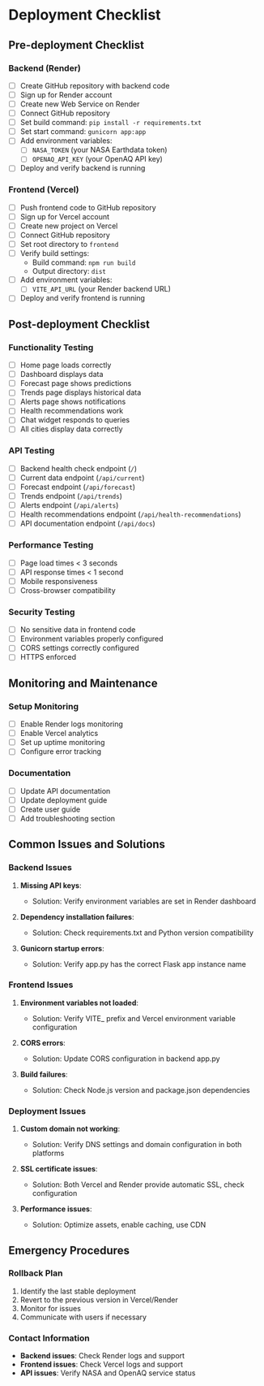 # Deployment Checklist

## Pre-deployment Checklist

### Backend (Render)
- [ ] Create GitHub repository with backend code
- [ ] Sign up for Render account
- [ ] Create new Web Service on Render
- [ ] Connect GitHub repository
- [ ] Set build command: `pip install -r requirements.txt`
- [ ] Set start command: `gunicorn app:app`
- [ ] Add environment variables:
  - [ ] `NASA_TOKEN` (your NASA Earthdata token)
  - [ ] `OPENAQ_API_KEY` (your OpenAQ API key)
- [ ] Deploy and verify backend is running

### Frontend (Vercel)
- [ ] Push frontend code to GitHub repository
- [ ] Sign up for Vercel account
- [ ] Create new project on Vercel
- [ ] Connect GitHub repository
- [ ] Set root directory to `frontend`
- [ ] Verify build settings:
  - Build command: `npm run build`
  - Output directory: `dist`
- [ ] Add environment variables:
  - [ ] `VITE_API_URL` (your Render backend URL)
- [ ] Deploy and verify frontend is running

## Post-deployment Checklist

### Functionality Testing
- [ ] Home page loads correctly
- [ ] Dashboard displays data
- [ ] Forecast page shows predictions
- [ ] Trends page displays historical data
- [ ] Alerts page shows notifications
- [ ] Health recommendations work
- [ ] Chat widget responds to queries
- [ ] All cities display data correctly

### API Testing
- [ ] Backend health check endpoint (`/`)
- [ ] Current data endpoint (`/api/current`)
- [ ] Forecast endpoint (`/api/forecast`)
- [ ] Trends endpoint (`/api/trends`)
- [ ] Alerts endpoint (`/api/alerts`)
- [ ] Health recommendations endpoint (`/api/health-recommendations`)
- [ ] API documentation endpoint (`/api/docs`)

### Performance Testing
- [ ] Page load times < 3 seconds
- [ ] API response times < 1 second
- [ ] Mobile responsiveness
- [ ] Cross-browser compatibility

### Security Testing
- [ ] No sensitive data in frontend code
- [ ] Environment variables properly configured
- [ ] CORS settings correctly configured
- [ ] HTTPS enforced

## Monitoring and Maintenance

### Setup Monitoring
- [ ] Enable Render logs monitoring
- [ ] Enable Vercel analytics
- [ ] Set up uptime monitoring
- [ ] Configure error tracking

### Documentation
- [ ] Update API documentation
- [ ] Update deployment guide
- [ ] Create user guide
- [ ] Add troubleshooting section

## Common Issues and Solutions

### Backend Issues
1. **Missing API keys**:
   - Solution: Verify environment variables are set in Render dashboard

2. **Dependency installation failures**:
   - Solution: Check requirements.txt and Python version compatibility

3. **Gunicorn startup errors**:
   - Solution: Verify app.py has the correct Flask app instance name

### Frontend Issues
1. **Environment variables not loaded**:
   - Solution: Verify VITE_ prefix and Vercel environment variable configuration

2. **CORS errors**:
   - Solution: Update CORS configuration in backend app.py

3. **Build failures**:
   - Solution: Check Node.js version and package.json dependencies

### Deployment Issues
1. **Custom domain not working**:
   - Solution: Verify DNS settings and domain configuration in both platforms

2. **SSL certificate issues**:
   - Solution: Both Vercel and Render provide automatic SSL, check configuration

3. **Performance issues**:
   - Solution: Optimize assets, enable caching, use CDN

## Emergency Procedures

### Rollback Plan
1. Identify the last stable deployment
2. Revert to the previous version in Vercel/Render
3. Monitor for issues
4. Communicate with users if necessary

### Contact Information
- **Backend issues**: Check Render logs and support
- **Frontend issues**: Check Vercel logs and support
- **API issues**: Verify NASA and OpenAQ service status